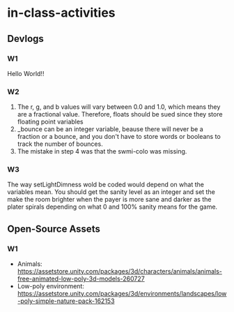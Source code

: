 # in-class-activities
## Devlogs
### W1
Hello World!!

### W2
1. The r, g, and b values will vary between 0.0 and 1.0, which means they are a fractional value. Therefore, floats should be sued since they store floating point variables
2. _bounce can be an integer variable, beause there will never be a fraction or a bounce, and you don't have to store words or booleans to track the number of bounces.
3. The mistake in step 4 was that the swmi-colo was missing.


### W3
The way setLightDimness wold be coded would depend on what the variables mean. You should get the sanity level as an integer and set the make the room brighter when the payer is more sane and darker as the plater spirals depending on what 0 and 100% sanity means for the game.

## Open-Source Assets
### W1
- Animals: https://assetstore.unity.com/packages/3d/characters/animals/animals-free-animated-low-poly-3d-models-260727 
- Low-poly environment: https://assetstore.unity.com/packages/3d/environments/landscapes/low-poly-simple-nature-pack-162153 